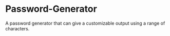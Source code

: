 # Password-Generator
A password generator that can give a customizable output using a range of characters. 
